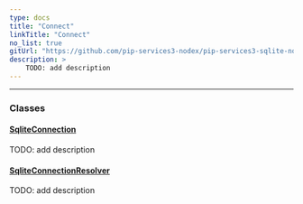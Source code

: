 ```yaml
---
type: docs
title: "Connect"
linkTitle: "Connect"
no_list: true
gitUrl: "https://github.com/pip-services3-nodex/pip-services3-sqlite-nodex"
description: >
    TODO: add description
---
```

---

<div class="module-body"> 

### Classes

#### [SqliteConnection](sqlite_connection)
TODO: add description


#### [SqliteConnectionResolver](sqlite_connection_resolver)
TODO: add description

</div>
